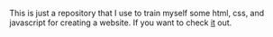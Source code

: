 This is just a repository that I use to train myself some html, css, and javascript for creating a website.
If you want to check [it](https://styx-progr.github.io) out. 
